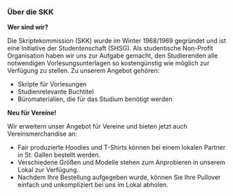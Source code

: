 ### Über die SKK

**Wer sind wir?**

Die Skriptekommission (SKK) wurde im Winter 1968/1969 gegründet und ist eine Initiative der Studentenschaft (SHSG). Als studentische Non-Profit Organisation haben wir uns zur Aufgabe gemacht, den Studierenden alle notwendigen Vorlesungsunterlagen so kostengünstig wie möglich zur Verfügung zu stellen. Zu unserem Angebot gehören:

- Skripte für Vorlesungen
- Studienrelevante Buchtitel
- Büromaterialien, die für das Studium benötigt werden

**Neu für Vereine!**

Wir erweitern unser Angebot für Vereine und bieten jetzt auch Vereinsmerchandise an:

- Fair produzierte Hoodies und T-Shirts können bei einem lokalen Partner in St. Gallen bestellt werden.
- Verschiedene Größen und Modelle stehen zum Anprobieren in unserem Lokal zur Verfügung.
- Nachdem Ihre Bestellung aufgegeben wurde, können Sie Ihre Pullover einfach und unkompliziert bei uns im Lokal abholen.
